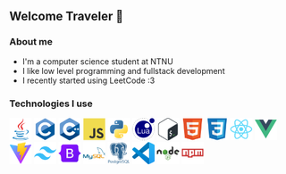 ## Welcome Traveler 👋

### About me

- I'm a computer science student at NTNU
- I like low level programming and fullstack development
- I recently started using LeetCode :3

### Technologies I use

<p>
    <img src="https://github.com/devicons/devicon/blob/master/icons/java/java-original.svg" width="40" height="40" />
    <img src="https://github.com/devicons/devicon/blob/master/icons/c/c-original.svg" width="40" height="40" />
    <img src="https://github.com/devicons/devicon/blob/master/icons/cplusplus/cplusplus-original.svg" width="40" height="40" />
    <img src="https://github.com/devicons/devicon/blob/master/icons/javascript/javascript-original.svg" width="40" height="40" />
    <img src="https://github.com/devicons/devicon/blob/master/icons/python/python-original.svg" width="40" height="40" />
    <img src="https://github.com/devicons/devicon/blob/master/icons/lua/lua-original.svg" width="40" height="40" />
    <img src="https://github.com/devicons/devicon/blob/master/icons/bash/bash-original.svg" width="40" height="40" />
    <img src="https://github.com/devicons/devicon/blob/master/icons/html5/html5-original.svg" width="40" height="40" />
    <img src="https://github.com/devicons/devicon/blob/master/icons/css3/css3-original.svg" width="40" height="40" />
    <img src="https://github.com/devicons/devicon/blob/master/icons/react/react-original.svg" width="40" height="40" />
    <img src="https://github.com/devicons/devicon/blob/master/icons/vuejs/vuejs-original.svg" width="40" height="40" />
    <img src="https://github.com/devicons/devicon/blob/master/icons/vitejs/vitejs-original.svg" width="40" height="40" />
    <img src="https://github.com/devicons/devicon/blob/master/icons/tailwindcss/tailwindcss-original.svg" width="40" height="40" />
    <img src="https://github.com/devicons/devicon/blob/master/icons/bootstrap/bootstrap-original.svg" width="40" height="40" />
    <img src="https://github.com/devicons/devicon/blob/master/icons/mysql/mysql-original-wordmark.svg" width="40" height="40" />
    <img src="https://github.com/devicons/devicon/blob/master/icons/postgresql/postgresql-plain-wordmark.svg" width="40" height="40" />
    <img src="https://github.com/devicons/devicon/blob/master/icons/vscode/vscode-original.svg" width="40" height="40" />
    <img src="https://github.com/devicons/devicon/blob/master/icons/nodejs/nodejs-original-wordmark.svg" width="40" height="40" />
    <img src="https://github.com/devicons/devicon/blob/master/icons/npm/npm-original-wordmark.svg" width="40" height="40" />
</p>
